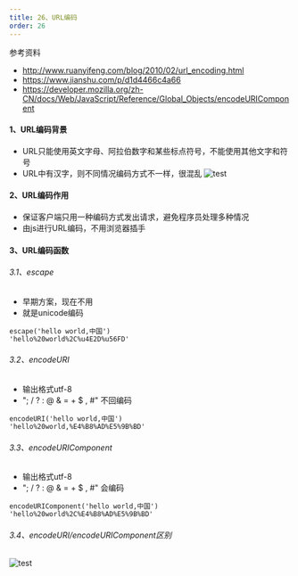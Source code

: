 ```yaml
---
title: 26、URL编码
order: 26
---
```


参考资料
+ http://www.ruanyifeng.com/blog/2010/02/url_encoding.html
+ https://www.jianshu.com/p/d1d4466c4a66
+ https://developer.mozilla.org/zh-CN/docs/Web/JavaScript/Reference/Global_Objects/encodeURIComponent

#### 1、URL编码背景
+ URL只能使用英文字母、阿拉伯数字和某些标点符号，不能使用其他文字和符号
+ URL中有汉字，则不同情况编码方式不一样，很混乱
![test](https://robin2017.github.io/frontend-notes/images/url_code.jpg)

#### 2、URL编码作用
+ 保证客户端只用一种编码方式发出请求，避免程序员处理多种情况
+ 由js进行URL编码，不用浏览器插手

#### 3、URL编码函数
###### 3.1、escape
+ 早期方案，现在不用
+ 就是unicode编码
```
escape('hello world,中国')
'hello%20world%2C%u4E2D%u56FD'
```
###### 3.2、encodeURI
+ 输出格式utf-8
+ "; / ? : @ & = + $ , #" 不回编码
```
encodeURI('hello world,中国')
'hello%20world,%E4%B8%AD%E5%9B%BD'
```
###### 3.3、encodeURIComponent
+ 输出格式utf-8
+ "; / ? : @ & = + $ , #" 会编码
```
encodeURIComponent('hello world,中国')
'hello%20world%2C%E4%B8%AD%E5%9B%BD'
```
###### 3.4、encodeURI/encodeURIComponent区别
![test](https://robin2017.github.io/frontend-notes/images/url_code_diff.jpg)


 